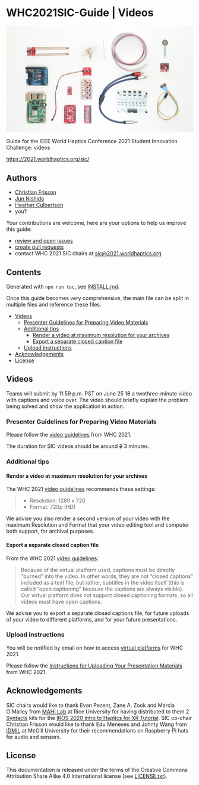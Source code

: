 # WHC2021SIC-Guide | Videos

![rpi4](images/teaser.jpeg)

Guide for the IEEE World Haptics Conference 2021 Student Innovation Challenge: videos

https://2021.worldhaptics.org/sic/

## Authors

- [Christian Frisson](https://frisson.re)
- [Jun Nishida](http://junnishida.net)
- [Heather Culbertson](https://sites.usc.edu/culbertson/)
- you?

Your contributions are welcome, here are your options to help us improve this guide:
- [review and open issues](https://github.com/WHC2021SIC/WHC2021SIC-Guide/issues)
- [create pull requests](https://github.com/WHC2021SIC/WHC2021SIC-Guide/pulls)
- contact WHC 2021 SIC chairs at [sic@2021.worldhaptics.org](mailto:sic@2021.worldhaptics.org)

## Contents

Generated with `npm run toc`, see [INSTALL.md](INSTALL.md).

Once this guide becomes very comprehensive, the main file can be split in multiple files and reference these files.

<!-- table of contents generated by running from repository root: npm run toc -->

<!-- toc -->

- [Videos](#videos)
  * [Presenter Guidelines for Preparing Video Materials](#presenter-guidelines-for-preparing-video-materials)
  * [Additional tips](#additional-tips)
    + [Render a video at maximum resolution for your archives](#render-a-video-at-maximum-resolution-for-your-archives)
    + [Export a separate closed caption file](#export-a-separate-closed-caption-file)
  * [Upload instructions](#upload-instructions)
- [Acknowledgements](#acknowledgements)
- [License](#license)

<!-- tocstop -->

## Videos

Teams will submit by 11:59 p.m. PST on June 25 ~~18~~ a ~~two~~three-minute video with captions and voice over. The video should briefly explain the problem being solved and show the application in action.

### Presenter Guidelines for Preparing Video Materials

Please follow the [video guidelines](https://2021.worldhaptics.org/video-guidelines/) from WHC 2021.

The duration for SIC videos should be around ~~2~~ 3 minutes.

### Additional tips

#### Render a video at maximum resolution for your archives

The WHC 2021 [video guidelines](https://2021.worldhaptics.org/video-guidelines/) recommends these settings:
> - Resolution: 1280 x 720
> - Format: 720p (HD) 

We advise you also render a second version of your video with the maximum Resolution and Format that your video editing tool and computer both support, for archival purposes.

#### Export a separate closed caption file

From the WHC 2021 [video guidelines](https://2021.worldhaptics.org/video-guidelines/):
> Because of the virtual platform used, captions must be directly “burned” into the video. In other words, they are not “closed captions” included as a text file, but rather, subtitles in the video itself (this is called “open captioning” because the captions are always visible). Our virtual platform does not support closed captioning formats, so all videos must have open captions. 

We advise you to export a separate closed captions file, for future uploads of your video to different platforms, and for your future presentations. 

### Upload instructions

You will be notified by email on how to access [virtual platforms](https://2021.worldhaptics.org/virtual-platforms/) for WHC 2021.

Please follow the [Instructions for Uploading Your Presentation Materials](https://2021.worldhaptics.org/upload-instructions/) from WHC 2021.


## Acknowledgements

SIC chairs would like to thank Evan Pezent, Zane A. Zook and Marcia O'Malley from [MAHI Lab](http://mahilab.rice.edu) at Rice University for having distributed to them 2 [Syntacts](https://www.syntacts.org) kits for the [IROS 2020 Intro to Haptics for XR Tutorial](http://iros-haptics-tutorial.org/). 
SIC co-chair Christian Frisson would like to thank Edu Meneses and Johnty Wang from [IDMIL](http://idmil.org) at McGill University for their recommendations on Raspberry Pi hats for audio and sensors.

## License

This documentation is released under the terms of the Creative Commons Attribution Share Alike 4.0 International license (see [LICENSE.txt](LICENSE.txt)).
